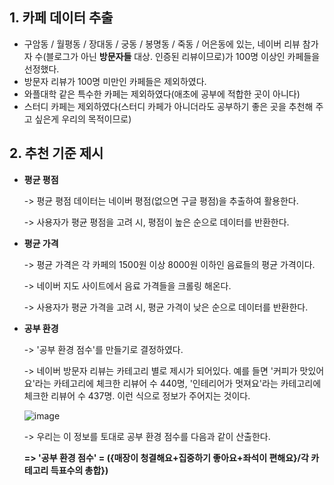 ## 1. 카페 데이터 추출
- 구암동 / 월평동 / 장대동 / 궁동 / 봉명동 / 죽동 / 어은동에 있는, 네이버 리뷰 참가자 수(블로그가 아닌 **방문자들** 대상. 인증된 리뷰이므로)가 100명 이상인 카페들을 선정했다.
- 방문자 리뷰가 100명 미만인 카페들은 제외하였다.
- 와플대학 같은 특수한 카페는 제외하였다(애초에 공부에 적합한 곳이 아니다)
- 스터디 카페는 제외하였다(스터디 카페가 아니더라도 공부하기 좋은 곳을 추천해 주고 싶은게 우리의 목적이므로)

## 2. 추천 기준 제시
- **평균 평점**
  
  -> 평균 평점 데이터는 네이버 평점(없으면 구글 평점)을 추출하여 활용한다. 
  
  -> 사용자가 평균 평점을 고려 시, 평점이 높은 순으로 데이터를 반환한다.
  
- **평균 가격**
  
  -> 평균 가격은 각 카페의 1500원 이상 8000원 이하인 음료들의 평균 가격이다.
  
  -> 네이버 지도 사이트에서 음료 가격들을 크롤링 해온다.
  
  -> 사용자가 평균 가격을 고려 시, 평균 가격이 낮은 순으로 데이터를 반환한다.
  
- **공부 환경**

  -> '공부 환경 점수'를 만들기로 결정하였다. 
  
  -> 네이버 방문자 리뷰는 카테고리 별로 제시가 되어있다. 예를 들면 '커피가 맛있어요'라는 카테고리에 체크한 리뷰어 수 440명, '인테리어가 멋져요'라는 카테고리에 체크한 리뷰어 수 437명. 이런 식으로 정보가 주어지는 것이다.
  
  ![image](https://user-images.githubusercontent.com/108641325/192777092-1705900b-6782-4fbf-98ec-9ba0f71ebe01.png)

  -> 우리는 이 정보를 토대로 공부 환경 점수를 다음과 같이 산출한다.
      
     **=> '공부 환경 점수' = ({매장이 청결해요+집중하기 좋아요+좌석이 편해요}/각 카테고리 득표수의 총합})** 

